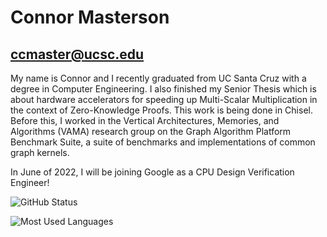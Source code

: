 # Connor Masterson
## ccmaster@ucsc.edu

My name is Connor and I recently graduated from UC Santa Cruz with a degree in Computer Engineering. I also finished my Senior Thesis which is about hardware accelerators for speeding up Multi-Scalar Multiplication in the context of Zero-Knowledge Proofs. This work is being done in Chisel. Before this, I worked in the Vertical Architectures, Memories, and Algorithms (VAMA) research group on the Graph Algorithm Platform Benchmark Suite, a suite of benchmarks and implementations of common graph kernels. 

In June of 2022, I will be joining Google as a CPU Design Verification Engineer!

![GitHub Status](https://github-readme-stats.vercel.app/api?username=connormas&count_private=true&show_icons=true&theme=dracula)


![Most Used Languages](https://github-readme-stats.vercel.app/api/top-langs/?username=connormas&count_private=false&hide=jupyter%20notebook,html,javascript&layout=compact&theme=dracula)
